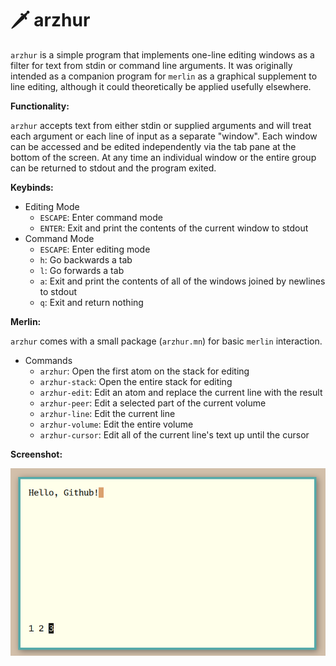 # 🗡 arzhur

`arzhur` is a simple program that implements one-line editing windows as a filter for text from stdin or command line arguments. It was originally intended as a companion program for `merlin` as a graphical supplement to line editing, although it could theoretically be applied usefully elsewhere.

**Functionality:**

`arzhur` accepts text from either stdin or supplied arguments and will treat each argument or each line of input as a separate "window". Each window can be accessed and be edited independently via the tab pane at the bottom of the screen. At any time an individual window or the entire group can be returned to stdout and the program exited.

**Keybinds:**

* Editing Mode
	- `ESCAPE`: Enter command mode
	- `ENTER`: Exit and print the contents of the current window to stdout
* Command Mode
	- `ESCAPE`: Enter editing mode
	- `h`: Go backwards a tab
	- `l`: Go forwards a tab
	- `a`: Exit and print the contents of all of the windows joined by newlines to stdout
	- `q`: Exit and return nothing

**Merlin:**

`arzhur` comes with a small package (`arzhur.mn`) for basic `merlin` interaction.

* Commands
	- `arzhur`: Open the first atom on the stack for editing
	- `arzhur-stack`: Open the entire stack for editing
	- `arzhur-edit`: Edit an atom and replace the current line with the result
	- `arzhur-peer`: Edit a selected part of the current volume
	- `arzhur-line`: Edit the current line
	- `arzhur-volume`: Edit the entire volume
	- `arzhur-cursor`: Edit all of the current line's text up until the cursor

**Screenshot:**

![arzhur editing the text "Hello, Github!"](arzhur.png "arzhur")